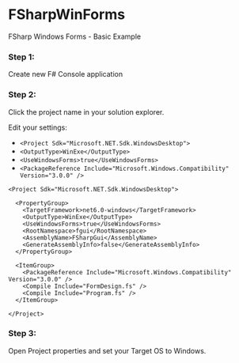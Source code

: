 # FSharpWinForms
FSharp Windows Forms - Basic Example

### Step 1:
Create new F# Console application

### Step 2:
Click the project name in your solution explorer.

Edit your settings:
- `<Project Sdk="Microsoft.NET.Sdk.WindowsDesktop">`
- `<OutputType>WinExe</OutputType>`
- `<UseWindowsForms>true</UseWindowsForms>`
- `<PackageReference Include="Microsoft.Windows.Compatibility" Version="3.0.0" />`
```
<Project Sdk="Microsoft.NET.Sdk.WindowsDesktop">

  <PropertyGroup>
    <TargetFramework>net6.0-windows</TargetFramework>
	<OutputType>WinExe</OutputType>
	<UseWindowsForms>true</UseWindowsForms>
	<RootNamespace>fgui</RootNamespace>
	<AssemblyName>FSharpGui</AssemblyName>
	<GenerateAssemblyInfo>false</GenerateAssemblyInfo>
  </PropertyGroup>

  <ItemGroup>
	<PackageReference Include="Microsoft.Windows.Compatibility" Version="3.0.0" />
	<Compile Include="FormDesign.fs" />
    <Compile Include="Program.fs" />
  </ItemGroup>

</Project>
```

### Step 3:
Open Project properties and set your Target OS to Windows.
